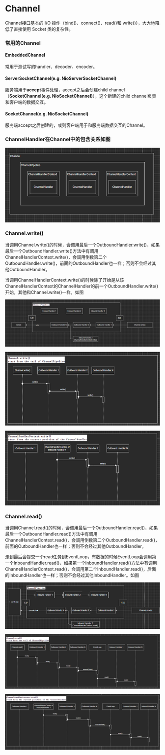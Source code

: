 # Channel

Channel接口基本的 I/O 操作（bind()、connect()、read()和 write()），大大地降低了直接使用 Socket 类的复杂性。

### 常用的Channel

#### &#x20;EmbeddedChannel

常用于测试写的handler、decoder、encoder。

#### ServerSocketChannel(e.g. NioServerSocketChannel)

服务端用于**accept**事件处理，accept之后会创建child channel（**SocketChannel(e.g. NioSocketChannel)**），这个新建的child channel负责和客户端的数据交互。

#### SocketChannel(e.g. NioSocketChannel)

服务端accept之后创建的，或则客户端用于和服务端数据交互的Channel。

### ChannelHandler在Channel中的包含关系如图

![](<../.gitbook/assets/image (28).png>)

### Channel.write()

当调用Channel.write()的时候，会调用最后一个OutboundHandler.write()，如果最后一个OutboundHandler.write()方法中有调用ChannelHandlerContext.write()，会调用倒数第二个OutboundHandler.write()，前面的OutboundHandler也一样；否则不会经过其他OutboundHandler。

当调用ChannelHandlerContext.write()的时候除了开始是从该ChannelHandlerContext的ChannelHandler的前一个OutboundHandler.write()开始，其他和Channel.write()一样，如图

![](<../.gitbook/assets/image (27).png>)

![](<../.gitbook/assets/image (26).png>)

![](<../.gitbook/assets/image (21).png>)

### Channel.read()

当调用Channel.read()的时候，会调用最后一个OutboundHandler.read()，如果最后一个OutboundHandler.read()方法中有调用ChannelHandlerContext.read()，会调用倒数第二个OutboundHandler.read()，前面的OutboundHandler也一样；否则不会经过其他OutboundHandler。

走到最后会提交一个read任务到EventLoop，有数据的时候EventLoop会调用第一个InboundHandler.read()，如果第一个InboundHandler.read()方法中有调用ChannelHandlerContext.read()，会调用第二个InboundHandler.read()，后面的InboundHandler也一样；否则不会经过其他InboundHandler。如图

![](<../.gitbook/assets/image (29).png>)

![](<../.gitbook/assets/image (22) (1).png>)

![](<../.gitbook/assets/image (20) (1) (1).png>)





